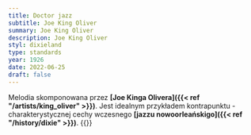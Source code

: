 ```yaml
---
title: Doctor jazz
subtitle: Joe King Oliver
summary: Joe King Oliver
description: Joe King Oliver
styl: dixieland
type: standards
year: 1926
date: 2022-06-25
draft: false
---
```

Melodia skomponowana przez __[Joe Kinga Olivera]({{< ref "/artists/king_oliver" >}})__. Jest idealnym przykładem kontrapunktu - charakterystycznej cechy wczesnego __[jazzu nowoorleańskigo]({{< ref "/history/dixie" >}})__.
{{<youtube CeUxzUJcvXw>}}
